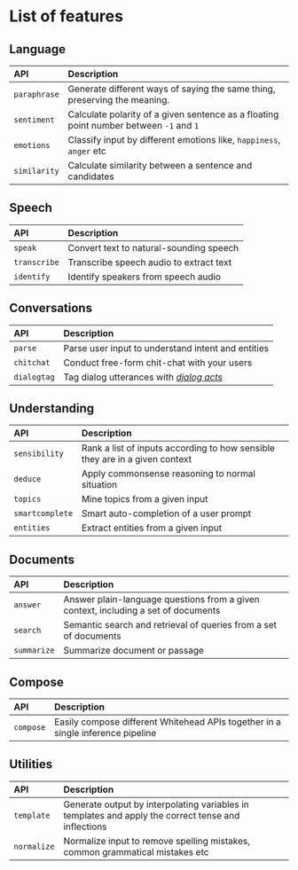# List of features 

## Language

| API          | Description                                                                            |
|:-------------|:---------------------------------------------------------------------------------------|
| `paraphrase` | Generate different ways of saying the same thing, preserving the meaning.              |
| `sentiment`  | Calculate polarity of a given sentence as a floating point number between `-1` and `1` |
| `emotions`   | Classify input by different emotions like, `happiness`, `anger` etc                    |
| `similarity` | Calculate similarity between a sentence and candidates                                 |

## Speech

| API          | Description                             |
|:-------------|:----------------------------------------|
| `speak`      | Convert text to natural-sounding speech |
| `transcribe` | Transcribe speech audio to extract text |
| `identify`   | Identify speakers from speech audio     |

## Conversations

| API         | Description                                                                          |
|:------------|:-------------------------------------------------------------------------------------|
| `parse`     | Parse user input to understand intent and entities                                   |
| `chitchat`  | Conduct free-form chit-chat with your users                                          |
| `dialogtag` | Tag dialog utterances with [_dialog acts_](https://en.wikipedia.org/wiki/Dialog_act) |

## Understanding

| API             | Description                                                                 |
|:----------------|:----------------------------------------------------------------------------|
| `sensibility`   | Rank a list of inputs according to how sensible they are in a given context |
| `deduce`        | Apply commonsense reasoning to normal situation                             |
| `topics`        | Mine topics from a given input                                              |
| `smartcomplete` | Smart auto-completion of a user prompt                                      |
| `entities`      | Extract entities from a given input                                         |

## Documents

| API         | Description                                                                        |
|:------------|:-----------------------------------------------------------------------------------|
| `answer`    | Answer plain-language questions from a given context, including a set of documents |
| `search`    | Semantic search and retrieval of queries from a set of documents                   |
| `summarize` | Summarize document or passage                                                      |

## Compose

| API       | Description                                                                     |
|:----------|:--------------------------------------------------------------------------------|
| `compose` | Easily compose different Whitehead APIs together in a single inference pipeline |

## Utilities

| API         | Description |
|:------------|:------------|
| `template` | Generate output by interpolating variables in templates and apply the correct tense and inflections |
| `normalize` | Normalize input to remove spelling mistakes, common grammatical mistakes etc |

